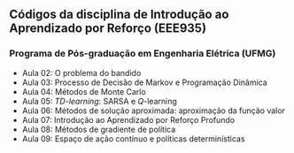 ## Códigos da disciplina de Introdução ao Aprendizado por Reforço (EEE935)
### Programa de Pós-graduação em Engenharia Elétrica (UFMG)

- Aula 02: O problema do bandido
- Aula 03: Processo de Decisão de Markov e Programação Dinâmica
- Aula 04: Métodos de Monte Carlo
- Aula 05: *TD-learning*: SARSA e *Q*-learning
- Aula 06: Métodos de solução aproximada: aproximação da função valor
- Aula 07: Introdução ao Aprendizado por Reforço Profundo
- Aula 08: Métodos de gradiente de política
- Aula 09: Espaço de ação contínuo e políticas determinísticas
